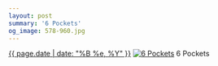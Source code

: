 ```yaml
---
layout: post
summary: '6 Pockets'
og_image: 578-960.jpg
---
```


<p>
  <time><a href="/578">{{ page.date | date: "%B %e, %Y" }}</a></time>
  <a href="/578"><img src="{{ site.assets_url }}/578-480.jpg" srcset="{{ site.assets_url }}/578-240.jpg 240w, {{ site.assets_url }}/578-480.jpg 480w, {{ site.assets_url }}/578-720.jpg 720w, {{ site.assets_url }}/578-960.jpg 960w" sizes="(min-width: 700px) 50vw, calc(100vw - 2rem)" alt="6 Pockets" /></a>
  <span>6 Pockets</span>
</p>
